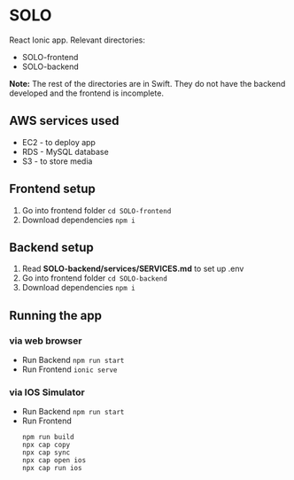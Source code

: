 # SOLO
React Ionic app. Relevant directories: 
* SOLO-frontend
* SOLO-backend

__Note:__ The rest of the directories are in Swift. They do not have the backend developed and the frontend is incomplete. 

## AWS services used
* EC2 - to deploy app
* RDS - MySQL database
* S3 - to store media

## Frontend setup
1. Go into frontend folder ```cd SOLO-frontend```
2. Download dependencies ```npm i```

## Backend setup
1. Read __SOLO-backend/services/SERVICES.md__ to set up .env
2. Go into frontend folder ```cd SOLO-backend```
3. Download dependencies ```npm i```

## Running the app
### via web browser
* Run Backend ```npm run start```
* Run Frontend ```ionic serve```

### via IOS Simulator
* Run Backend ```npm run start```
* Run Frontend 
    ``` 
    npm run build
    npx cap copy
    npx cap sync
    npx cap open ios
    npx cap run ios
    ```

